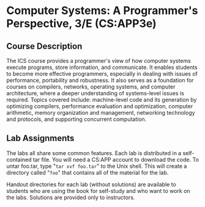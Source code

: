 # Computer Systems: A Programmer's Perspective, 3/E (CS:APP3e)


## Course Description

The ICS course provides a programmer's view of how computer systems execute programs, store information, and communicate. It enables students to become more effective programmers, especially in dealing with issues of performance, portability and robustness. It also serves as a foundation for courses on compilers, networks, operating systems, and computer architecture, where a deeper understanding of systems-level issues is required. Topics covered include: machine-level code and its generation by optimizing compilers, performance evaluation and optimization, computer arithmetic, memory organization and management, networking technology and protocols, and supporting concurrent computation.


## Lab Assignments

The labs all share some common features. Each lab is distributed in a self-contained tar file. You will need a CS:APP account to download the code. To untar foo.tar, type "`tar xvf foo.tar`" to the Unix shell. This will create a directory called "`foo`" that contains all of the material for the lab.

Handout directories for each lab (without solutions) are available to students who are using the book for self-study and who want to work on the labs. Solutions are provided only to instructors.